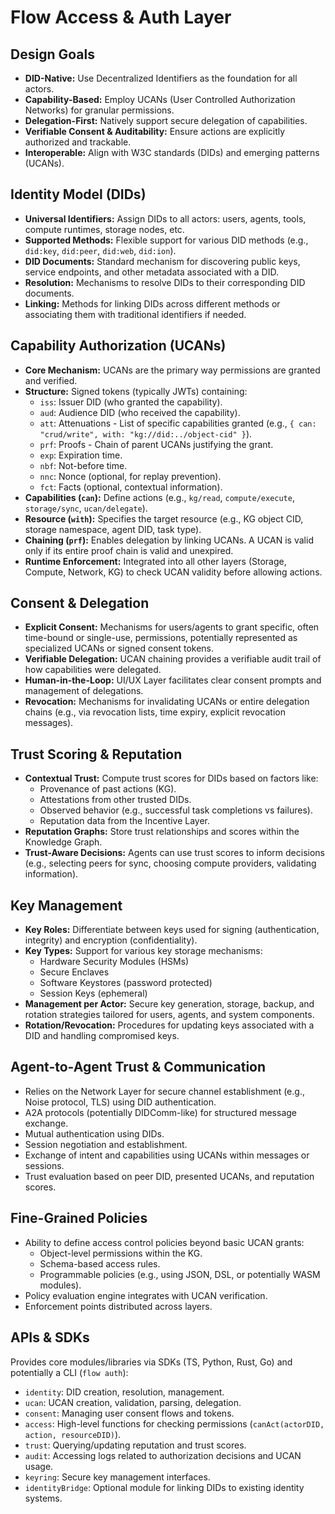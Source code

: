 # Flow Access & Auth Layer

## Design Goals

*   **DID-Native:** Use Decentralized Identifiers as the foundation for all actors.
*   **Capability-Based:** Employ UCANs (User Controlled Authorization Networks) for granular permissions.
*   **Delegation-First:** Natively support secure delegation of capabilities.
*   **Verifiable Consent & Auditability:** Ensure actions are explicitly authorized and trackable.
*   **Interoperable:** Align with W3C standards (DIDs) and emerging patterns (UCANs).

## Identity Model (DIDs)

*   **Universal Identifiers:** Assign DIDs to all actors: users, agents, tools, compute runtimes, storage nodes, etc.
*   **Supported Methods:** Flexible support for various DID methods (e.g., `did:key`, `did:peer`, `did:web`, `did:ion`).
*   **DID Documents:** Standard mechanism for discovering public keys, service endpoints, and other metadata associated with a DID.
*   **Resolution:** Mechanisms to resolve DIDs to their corresponding DID documents.
*   **Linking:** Methods for linking DIDs across different methods or associating them with traditional identifiers if needed.

## Capability Authorization (UCANs)

*   **Core Mechanism:** UCANs are the primary way permissions are granted and verified.
*   **Structure:** Signed tokens (typically JWTs) containing:
    *   `iss`: Issuer DID (who granted the capability).
    *   `aud`: Audience DID (who received the capability).
    *   `att`: Attenuations - List of specific capabilities granted (e.g., `{ can: "crud/write", with: "kg://did:../object-cid" }`).
    *   `prf`: Proofs - Chain of parent UCANs justifying the grant.
    *   `exp`: Expiration time.
    *   `nbf`: Not-before time.
    *   `nnc`: Nonce (optional, for replay prevention).
    *   `fct`: Facts (optional, contextual information).
*   **Capabilities (`can`):** Define actions (e.g., `kg/read`, `compute/execute`, `storage/sync`, `ucan/delegate`).
*   **Resource (`with`):** Specifies the target resource (e.g., KG object CID, storage namespace, agent DID, task type).
*   **Chaining (`prf`):** Enables delegation by linking UCANs. A UCAN is valid only if its entire proof chain is valid and unexpired.
*   **Runtime Enforcement:** Integrated into all other layers (Storage, Compute, Network, KG) to check UCAN validity before allowing actions.

## Consent & Delegation

*   **Explicit Consent:** Mechanisms for users/agents to grant specific, often time-bound or single-use, permissions, potentially represented as specialized UCANs or signed consent tokens.
*   **Verifiable Delegation:** UCAN chaining provides a verifiable audit trail of how capabilities were delegated.
*   **Human-in-the-Loop:** UI/UX Layer facilitates clear consent prompts and management of delegations.
*   **Revocation:** Mechanisms for invalidating UCANs or entire delegation chains (e.g., via revocation lists, time expiry, explicit revocation messages).

## Trust Scoring & Reputation

*   **Contextual Trust:** Compute trust scores for DIDs based on factors like:
    *   Provenance of past actions (KG).
    *   Attestations from other trusted DIDs.
    *   Observed behavior (e.g., successful task completions vs failures).
    *   Reputation data from the Incentive Layer.
*   **Reputation Graphs:** Store trust relationships and scores within the Knowledge Graph.
*   **Trust-Aware Decisions:** Agents can use trust scores to inform decisions (e.g., selecting peers for sync, choosing compute providers, validating information).

## Key Management

*   **Key Roles:** Differentiate between keys used for signing (authentication, integrity) and encryption (confidentiality).
*   **Key Types:** Support for various key storage mechanisms:
    *   Hardware Security Modules (HSMs)
    *   Secure Enclaves
    *   Software Keystores (password protected)
    *   Session Keys (ephemeral)
*   **Management per Actor:** Secure key generation, storage, backup, and rotation strategies tailored for users, agents, and system components.
*   **Rotation/Revocation:** Procedures for updating keys associated with a DID and handling compromised keys.

## Agent-to-Agent Trust & Communication

*   Relies on the Network Layer for secure channel establishment (e.g., Noise protocol, TLS) using DID authentication.
*   A2A protocols (potentially DIDComm-like) for structured message exchange.
*   Mutual authentication using DIDs.
*   Session negotiation and establishment.
*   Exchange of intent and capabilities using UCANs within messages or sessions.
*   Trust evaluation based on peer DID, presented UCANs, and reputation scores.

## Fine-Grained Policies

*   Ability to define access control policies beyond basic UCAN grants:
    *   Object-level permissions within the KG.
    *   Schema-based access rules.
    *   Programmable policies (e.g., using JSON, DSL, or potentially WASM modules).
*   Policy evaluation engine integrates with UCAN verification.
*   Enforcement points distributed across layers.

## APIs & SDKs

Provides core modules/libraries via SDKs (TS, Python, Rust, Go) and potentially a CLI (`flow auth`):

*   `identity`: DID creation, resolution, management.
*   `ucan`: UCAN creation, validation, parsing, delegation.
*   `consent`: Managing user consent flows and tokens.
*   `access`: High-level functions for checking permissions (`canAct(actorDID, action, resourceDID)`).
*   `trust`: Querying/updating reputation and trust scores.
*   `audit`: Accessing logs related to authorization decisions and UCAN usage.
*   `keyring`: Secure key management interfaces.
*   `identityBridge`: Optional module for linking DIDs to existing identity systems.
